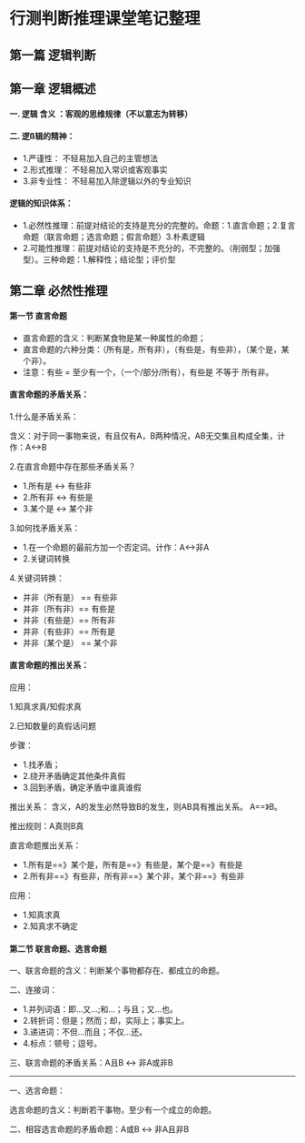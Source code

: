 # 行测判断推理课堂笔记整理

## 第一篇 逻辑判断

## 第一章 逻辑概述

#### 一. 逻辑 含义 ：客观的思维规律（不以意志为转移）

#### 二. 逻ß辑的精神：

* 1.严谨性： 不轻易加入自己的主管想法
* 2.形式推理： 不轻易加入常识或客观事实
* 3.非专业性： 不轻易加入除逻辑以外的专业知识

#### 逻辑的知识体系：
* 1.必然性推理：前提对结论的支持是充分的完整的。命题：1.直言命题；2.复言命题（联言命题；选言命题；假言命题）3.朴素逻辑
* 2.可能性推理：前提对结论的支持是不充分的，不完整的。（削弱型；加强型）。三种命题：1.解释性；结论型；评价型

## 第二章 必然性推理

#### 第一节 直言命题

* 直言命题的含义：判断某食物是某一种属性的命题；
* 直言命题的六种分类：（所有是，所有非），（有些是，有些非），（某个是，某个非）。
* 注意：有些 = 至少有一个，（一个/部分/所有），有些是 不等于 所有非。
#### 直言命题的矛盾关系：

   1.什么是矛盾关系：

   含义：对于同一事物来说，有且仅有A，B两种情况，AB无交集且构成全集，计作：A<->B

   2.在直言命题中存在那些矛盾关系？

   * 1.所有是 <-> 有些非
   * 2.所有非 <-> 有些是
   * 3.某个是 <-> 某个非

   3.如何找矛盾关系：

   * 1.在一个命题的最前方加一个否定词。计作：A<->非A
   * 2.关键词转换

   4.关键词转换：

   * 并非（所有是） == 有些非
   * 并非（所有非）== 有些是
   * 并非（有些是）== 所有非
   * 并非（有些非）== 所有是
   * 并非（某个是） == 某个非
  
#### 直言命题的推出关系：

应用：

1.知真求真/知假求真

2.已知数量的真假话问题

步骤：

   * 1.找矛盾；
   * 2.绕开矛盾确定其他条件真假
   * 3.回到矛盾，确定矛盾中谁真谁假

推出关系： 含义，A的发生必然导致B的发生，则AB具有推出关系。 A==》B。

推出规则：A真则B真

直言命题推出关系： 

* 1.所有是==》某个是，所有是==》有些是，某个是==》有些是
* 2.所有非==》有些非，所有非==》某个非，某个非==》有些非

应用：
* 1.知真求真
* 2.知真求不确定

#### 第二节 联言命题、选言命题

一、联言命题的含义：判断某个事物都存在、都成立的命题。

二、连接词：
* 1.并列词语：即...又...;和...；与且；又...也。
* 2.转折词：但是；然而；却，实际上；事实上。
* 3.递进词：不但...而且；不仅...还。
* 4.标点：顿号；逗号。

三、联言命题的矛盾关系：A且B <-> 非A或非B

---

一、选言命题：

选言命题的含义：判断若干事物，至少有一个成立的命题。

二、相容选言命题的矛盾命题：A或B <-> 非A且非B

















